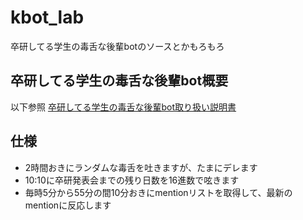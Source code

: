kbot_lab
========
卒研してる学生の毒舌な後輩botのソースとかもろもろ

卒研してる学生の毒舌な後輩bot概要
--------
以下参照
[卒研してる学生の毒舌な後輩bot取り扱い説明書](http://hassakutea.com/kbot_lab/ "hoge")

仕様
--------
* 2時間おきにランダムな毒舌を吐きますが、たまにデレます
* 10:10に卒研発表会までの残り日数を16進数で呟きます
* 毎時5分から55分の間10分おきにmentionリストを取得して、最新のmentionに反応します
